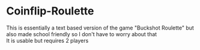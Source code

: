 # Coinflip-Roulette
This is essentially a text based version of the game "Buckshot Roulette" but also made school friendly so I don't have to worry about that   
It is usable but requires 2 players
